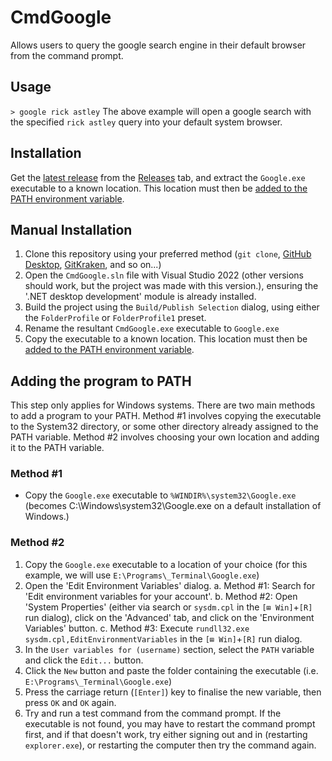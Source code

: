 # CmdGoogle
Allows users to query the google search engine in their default browser from the command prompt.

## Usage
`> google rick astley`
The above example will open a google search with the specified `rick astley` query into your default system browser.

## Installation
Get the [latest release](Releases/latest) from the [Releases](Releases) tab, and extract the `Google.exe` executable to a known location.
This location must then be [added to the PATH environment variable](adding-the-program-to-path).

## Manual Installation
1. Clone this repository using your preferred method (`git clone`, [GitHub Desktop](https://desktop.github.com/), [GitKraken](https://gitkraken.com/), and so on...)
2. Open the `CmdGoogle.sln` file with Visual Studio 2022 (other versions should work, but the project was made with this version.), ensuring the '.NET desktop development' module is already installed.
3. Build the project using the `Build/Publish Selection` dialog, using either the `FolderProfile` or `FolderProfile1` preset.
4. Rename the resultant `CmdGoogle.exe` executable to `Google.exe`
5. Copy the executable to a known location. This location must then be [added to the PATH environment variable](adding-the-program-to-path).

## Adding the program to PATH
This step only applies for Windows systems.
There are two main methods to add a program to your PATH. Method #1 involves copying the executable to the System32 directory, or some other directory already assigned to the PATH variable. Method #2 involves choosing your own location and adding it to the PATH variable.
### Method #1
- Copy the `Google.exe` executable to `%WINDIR%\system32\Google.exe` (becomes C:\Windows\system32\Google.exe on a default installation of Windows.)
### Method #2
1. Copy the `Google.exe` executable to a location of your choice (for this example, we will use `E:\Programs\_Terminal\Google.exe`)
2. Open the 'Edit Environment Variables' dialog.
	a. Method #1: Search for 'Edit environment variables for your account'.
	b. Method #2: Open 'System Properties' (either via search or `sysdm.cpl` in the `[⊞ Win]`+`[R]` run dialog), click on the 'Advanced' tab, and click on the 'Environment Variables' button.
	c. Method #3: Execute `rundll32.exe sysdm.cpl,EditEnvironmentVariables` in the `[⊞ Win]`+`[R]` run dialog.
3. In the `User variables for (username)` section, select the `PATH` variable and click the `Edit...` button.
4. Click the `New` button and paste the folder containing the executable (i.e. `E:\Programs\_Terminal\Google.exe`)
5. Press the carriage return (`[Enter]`) key to finalise the new variable, then press `OK` and `OK` again.
6. Try and run a test command from the command prompt. If the executable is not found, you may have to restart the command prompt first, and if that doesn't work, try either signing out and in (restarting `explorer.exe`), or restarting the computer then try the command again.